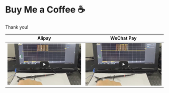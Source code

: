 # Buy Me a Coffee ☕

Thank you!

|              Alipay              |               WeChat Pay               |
| :------------------------------: | :------------------------------------: |
| ![alipay](image/pay/Alipay.png)  | ![wechatpay](image/pay/WeChatPay.png)  |